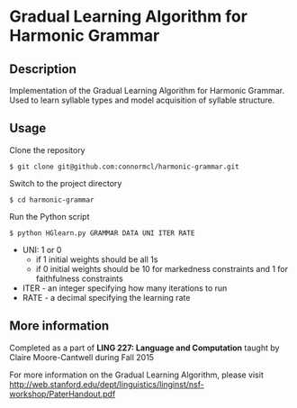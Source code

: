 # Gradual Learning Algorithm for Harmonic Grammar

## Description
Implementation of the Gradual Learning Algorithm for Harmonic Grammar. Used to learn syllable types and model acquisition of syllable structure.

## Usage
Clone the repository
```
$ git clone git@github.com:connormcl/harmonic-grammar.git
```
Switch to the project directory
```
$ cd harmonic-grammar
```
Run the Python script
```
$ python HGlearn.py GRAMMAR DATA UNI ITER RATE
```
* UNI: 1 or 0
  * if 1 initial weights should be all 1s
  * if 0 initial weights should be 10 for markedness constraints and 1 for faithfulness constraints
* ITER - an integer specifying how many iterations to run
* RATE - a decimal specifying the learning rate

## More information
Completed as a part of **LING 227: Language and Computation** taught by  Claire Moore-Cantwell during Fall 2015

For more information on the Gradual Learning Algorithm, please visit http://web.stanford.edu/dept/linguistics/linginst/nsf-workshop/PaterHandout.pdf
